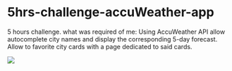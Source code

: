 # 5hrs-challenge-accuWeather-app
5 hours challenge.
what was required of me:
Using AccuWeather API allow autocomplete city names and display the corresponding 5-day forecast.
Allow to favorite city cards with a page dedicated to said cards.


![](http://g.recordit.co/2Y6cEfpw2L.gif)
